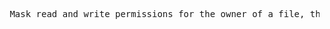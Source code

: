 <pre> Mask read and write permissions for the owner of a file, then touch file4 and mkdir dir2 and view permissions.</pre> 


